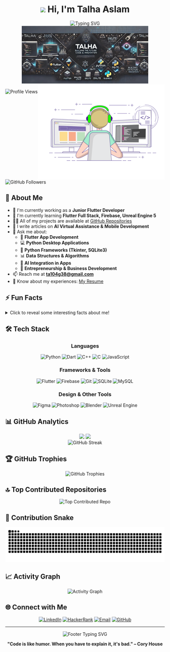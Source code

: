 # <div align="center"> <img src="https://raw.githubusercontent.com/MartinHeinz/MartinHeinz/master/wave.gif" width="30px"> Hi, I'm Talha Aslam</div>

<div align="center">
  <img src="https://readme-typing-svg.herokuapp.com?font=Fira+Code&size=22&pause=1000&color=00D9FF&center=true&vCenter=true&width=600&lines=Flutter+Developer+%7C+Entrepreneur;Building+Apps+with+Flutter+%26+Python;Creator+of+AI+Assistant+Jarvis;Innovator+%26+Problem+Solver;Passionate+About+Mobile+Development" alt="Typing SVG" />
</div>

<div align="center">
  <img src="https://github.com/Talha-Aslam/Talha-Aslam/blob/main/tada.jpg" width="400" alt="Profile Banner">
</div>

<img align="right" alt="Coding" width="400" src="https://raw.githubusercontent.com/devSouvik/devSouvik/master/gif3.gif">

<p align="left"> 
  <img src="https://komarev.com/ghpvc/?username=Talha-Aslam&label=Profile%20views&color=0e75b6&style=flat" alt="Profile Views" /> 
  <img src="https://img.shields.io/github/followers/Talha-Aslam?label=Followers&style=social" alt="GitHub Followers" />
</p>

## 🚀 About Me

- 🔭 I'm currently working as a **Junior Flutter Developer**
- 🌱 I'm currently learning **Flutter Full Stack, Firebase, Unreal Engine 5**
- 👨‍💻 All of my projects are available at [GitHub Repositories](https://github.com/Talha-Aslam?tab=repositories)
- 📝 I write articles on **AI Virtual Assistance & Mobile Development**
- 💬 Ask me about:
  - 📱 **Flutter App Development**
  - 💻 **Python Desktop Applications** 
  - 🐍 **Python Frameworks (Tkinter, SQLite3)**
  - 📊 **Data Structures & Algorithms**
  - 🤖 **AI Integration in Apps**
  - 💼 **Entrepreneurship & Business Development**
- 📫 Reach me at **ta104g38@gmail.com**
- 📄 Know about my experiences: [My Resume](https://github.com/Talha-Aslam/Talha-Resume.git)

## ⚡ Fun Facts

<details>
<summary>Click to reveal some interesting facts about me!</summary>

- 🤖 I built my own AI assistant named **Jarvis**!
- 📚 I'm a huge fan of learning new programming languages and frameworks
- 🏋️‍♂️ I hit the gym **twice a day** to stay fit and energized!
- 🎒 I'm working on launching my own brand of **unique backpacks**
- 🌱 I believe in continuous learning – currently exploring **Data Structures and AI**!
- 🛠️ I've built a desktop inventory management system, but I also love tinkering with new tech!

</details>

## 🛠️ Tech Stack

<div align="center">

### Languages
![Python](https://img.shields.io/badge/Python-3776AB?style=for-the-badge&logo=python&logoColor=white)
![Dart](https://img.shields.io/badge/Dart-0175C2?style=for-the-badge&logo=dart&logoColor=white)
![C++](https://img.shields.io/badge/C++-00599C?style=for-the-badge&logo=c%2B%2B&logoColor=white)
![C](https://img.shields.io/badge/C-00599C?style=for-the-badge&logo=c&logoColor=white)
![JavaScript](https://img.shields.io/badge/JavaScript-F7DF1E?style=for-the-badge&logo=javascript&logoColor=black)

### Frameworks & Tools
![Flutter](https://img.shields.io/badge/Flutter-02569B?style=for-the-badge&logo=flutter&logoColor=white)
![Firebase](https://img.shields.io/badge/Firebase-FFCA28?style=for-the-badge&logo=firebase&logoColor=black)
![Git](https://img.shields.io/badge/Git-F05032?style=for-the-badge&logo=git&logoColor=white)
![SQLite](https://img.shields.io/badge/SQLite-003B57?style=for-the-badge&logo=sqlite&logoColor=white)
![MySQL](https://img.shields.io/badge/MySQL-4479A1?style=for-the-badge&logo=mysql&logoColor=white)

### Design & Other Tools
![Figma](https://img.shields.io/badge/Figma-F24E1E?style=for-the-badge&logo=figma&logoColor=white)
![Photoshop](https://img.shields.io/badge/Adobe%20Photoshop-31A8FF?style=for-the-badge&logo=adobe%20photoshop&logoColor=white)
![Blender](https://img.shields.io/badge/Blender-F5792A?style=for-the-badge&logo=blender&logoColor=white)
![Unreal Engine](https://img.shields.io/badge/Unreal%20Engine-313131?style=for-the-badge&logo=unreal-engine&logoColor=white)

</div>

## 📊 GitHub Analytics

<div align="center">
  <img height="180em" src="https://github-readme-stats.vercel.app/api?username=Talha-Aslam&show_icons=true&theme=tokyonight&include_all_commits=true&count_private=true"/>
  <img height="180em" src="https://github-readme-stats.vercel.app/api/top-langs/?username=Talha-Aslam&layout=compact&langs_count=8&theme=tokyonight"/>
</div>

<div align="center">
  <img src="https://github-readme-streak-stats.herokuapp.com/?user=Talha-Aslam&theme=tokyonight" alt="GitHub Streak" />
</div>

## 🏆 GitHub Trophies
<div align="center">
  <img src="https://github-profile-trophy.vercel.app/?username=Talha-Aslam&theme=tokyonight&row=1&column=7" alt="GitHub Trophies" />
</div>

## 🔝 Top Contributed Repositories
<div align="center">
  <img src="https://github-contributor-stats.vercel.app/api?username=Talha-Aslam&limit=5&theme=tokyonight&combine_all_yearly_contributions=true" alt="Top Contributed Repo" />
</div>

## 🐍 Contribution Snake

<div align="center">
  
![Snake Animation](https://raw.githubusercontent.com/Talha-Aslam/Talha-Aslam/output/github-contribution-grid-snake.svg)

</div>

## 📈 Activity Graph
<div align="center">
  <img src="https://github-readme-activity-graph.vercel.app/graph?username=Talha-Aslam&theme=tokyo-night" alt="Activity Graph" />
</div>

## 🌐 Connect with Me

<div align="center">

[![LinkedIn](https://img.shields.io/badge/LinkedIn-0077B5?style=for-the-badge&logo=linkedin&logoColor=white)](https://linkedin.com/in/www.linkedin.com/in/Talha-Aslam-8934a5224)
[![HackerRank](https://img.shields.io/badge/HackerRank-2EC866?style=for-the-badge&logo=hackerrank&logoColor=white)](https://www.hackerrank.com/profile/ta104g38)
[![Email](https://img.shields.io/badge/Email-D14836?style=for-the-badge&logo=gmail&logoColor=white)](mailto:ta104g38@gmail.com)
[![GitHub](https://img.shields.io/badge/GitHub-100000?style=for-the-badge&logo=github&logoColor=white)](https://github.com/Talha-Aslam)

</div>

---

<div align="center">
  <img src="https://readme-typing-svg.herokuapp.com?font=Fira+Code&size=18&pause=1000&color=00D9FF&center=true&vCenter=true&width=500&lines=Thanks+for+visiting+my+profile!;Let's+build+something+amazing+together!;Always+ready+for+new+challenges!" alt="Footer Typing SVG" />
</div>

<div align="center">
  
**"Code is like humor. When you have to explain it, it's bad." – Cory House**

</div>

